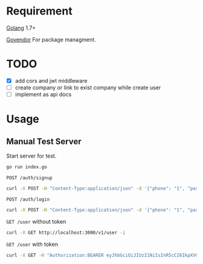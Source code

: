 # Requirement 

[Golang](https://golang.org/) 1.7+

[Govendor](https://github.com/kardianos/govendor) For package managment.

# TODO

- [x] add cors and jwt middleware
- [ ] create company or link to exist company while create user 
- [ ] implement as api docs

# Usage 

## Manual Test Server

Start server for test.

```sh
go run index.go
```

`POST /auth/signup`

```sh
curl -X POST -H "Content-Type:application/json" -d '{"phone": "1", "password": "1"}' http://localhost:3000/v1/auth/signup -i
```

`POST /auth/login`

```sh
curl -X POST -H "Content-Type:application/json" -d '{"phone": "1", "password": "1"}' http://localhost:3000/v1/auth/login -i
```

`GET /user` without token

```sh
curl -X GET http://localhost:3000/v1/user -i
```

`GET /user` with token

```sh
curl -X GET -H "Authorization:BEARER eyJhbGciOiJIUzI1NiIsInR5cCI6IkpXVCJ9.eyJpZCI6IjYzODBmMzQ3LWNjYTEtNGQyMC1iMTNkLTU5ZjYzMmEwZDI4YiIsImV4cCI6MTQ5NDk1MzgwNCwiaXNzIjoic2Vjc3lzIn0.EAtH8gLCRea6feM_EeKzdYD9XkJ4dk64WLRkTDQeTXU" http://localhost:3000/v1/user -i
```